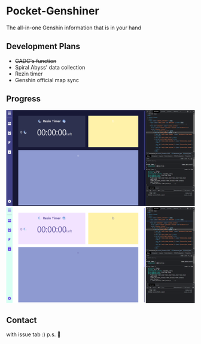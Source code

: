 # Pocket-Genshiner
The all-in-one Genshin information that is in your hand



## Development Plans
- ~~GADC's function~~
- Spiral Abyss' data collection
- Rezin timer
- Genshin official map sync

## Progress
![p1](https://github.com/ForestHouse2316/Pocket-Genshiner/blob/readme/Document/1.png?raw=true)
![p2](https://github.com/ForestHouse2316/Pocket-Genshiner/blob/readme/Document/2.png?raw=true)


## Contact
with issue tab :)
p.s. 🤔
